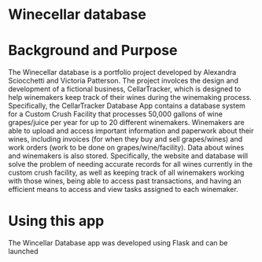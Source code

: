 # Winecellar database

# Background and Purpose
The Winecellar database is a portfolio project developed by Alexandra Sciocchetti and Victoria Patterson. The project involces the design and development of a fictional business, CellarTracker, which is designed to help winemakers keep track of their wines during the winemaking process. Specifically, the CellarTracker Database App contains a database system for a Custom Crush Facility that processes 50,000 gallons of wine grapes/juice per year for up to 20 different winemakers. Winemakers are able to upload and access important information and paperwork about their wines, including invoices (for when they buy and sell grapes/wines) and work orders (work to be done on grapes/wine/facility). Data about wines and winemakers is also stored. Specifically, the website and database will solve the problem of needing accurate records for all wines currently in the custom crush facility, as well as keeping track of all winemakers working with those wines, being able to access past transactions, and having an efficient means to access and view tasks assigned to each winemaker. 

# Using this app
The Wincellar Database app was developed using Flask and can be launched 
